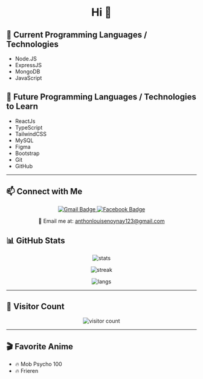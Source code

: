 <h1 align="center">Hi 👋</h1>

## 🧠 Current Programming Languages / Technologies
- Node.JS
- ExpressJS
- MongoDB
- JavaScript

## 🌱 Future Programming Languages / Technologies to Learn
- ReactJs
- TypeScript
- TailwindCSS
- MySQL
- Figma
- Bootstrap
- Git
- GitHub

---

## 📫 Connect with Me

<p align="center">
  <a href="mailto:anthonlouisenoynay123@gmail.com">
    <img src="https://img.shields.io/badge/Gmail-D14836?style=for-the-badge&logo=gmail&logoColor=white" alt="Gmail Badge" />
  </a>
  <a href="https://www.facebook.com/anthonnnnlouiseee/" target="_blank">
    <img src="https://img.shields.io/badge/Facebook-1877F2?style=for-the-badge&logo=facebook&logoColor=white" alt="Facebook Badge" />
  </a>
</p>

<p align="center">
  📧 Email me at: <a href="mailto:anthonlouisenoynay123@gmail.com">anthonlouisenoynay123@gmail.com</a>
</p>


## 📊 GitHub Stats
<p align="center">
  <img src="https://github-readme-stats.vercel.app/api?username=anthon-louise&show_icons=true&theme=radical" alt="stats" />
</p>
<p align="center">
  <img src="https://github-readme-streak-stats.herokuapp.com?user=anthon-louise&theme=radical&date_format=M%20j%5B%2C%20Y%5D" alt="streak" />
</p>
<p align="center">
  <img src="https://github-readme-stats.vercel.app/api/top-langs/?username=anthon-louise&layout=compact&theme=radical" alt="langs" />
</p>

---

## 🧭 Visitor Count
<p align="center">
  <img src="https://komarev.com/ghpvc/?username=anthon-louise&label=Profile%20views&color=0e75b6&style=flat" alt="visitor count" />
</p>

---

## 🎬 Favorite Anime
- 🔥 Mob Psycho 100
- 🔥 Frieren
